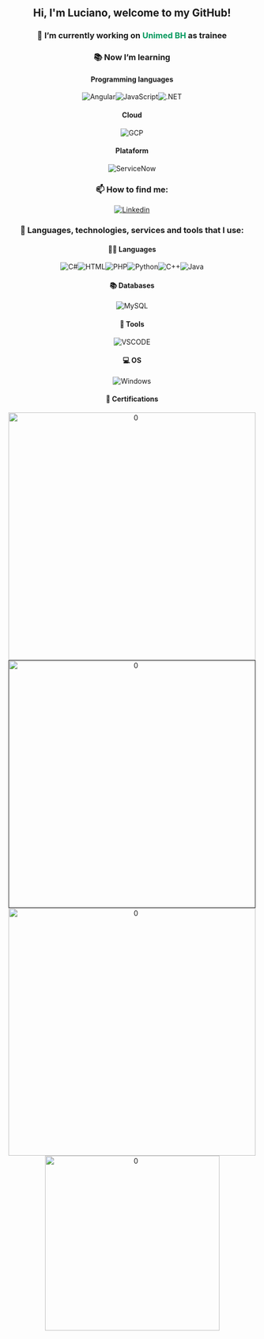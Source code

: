 <div align='center'>

## Hi, I'm Luciano, welcome to my GitHub!

### 🔭 I’m currently working on <label style="color: #00995D">Unimed BH</label> as trainee

### 📚 Now I’m learning

#### Programming languages

![Angular](https://img.shields.io/badge/Angular-DD0031?style=for-the-badge&logo=angular&logoColor=white)![JavaScript](https://img.shields.io/badge/JavaScript-323330?style=for-the-badge&logo=javascript&logoColor=F7DF1E)![.NET](https://img.shields.io/badge/.NET-5C2D91?style=for-the-badge&logo=.net&logoColor=white)

#### Cloud
  
![GCP](https://img.shields.io/badge/Google_Cloud-4285F4?style=for-the-badge&logo=google-cloud&logoColor=white)

#### Plataform

![ServiceNow](https://img.shields.io/badge/-ServiceNow-75aa96?style=for-the-badge)

### 📫 How to find me: 
  
[![Linkedin](https://img.shields.io/badge/LinkedIn-0077B5?style=for-the-badge&logo=linkedin&logoColor=white)](https://www.linkedin.com/in/luciano-augusto-do-carmo-costa-trindade-ferreira-4b671a221/)


### 🚧 Languages, technologies, services and tools that I use:

#### 👨‍💻 Languages
![C#](https://img.shields.io/badge/C%23-239120?style=for-the-badge&logo=c-sharp&logoColor=white)![HTML](https://img.shields.io/badge/HTML-239120?style=for-the-badge&logo=html5&logoColor=white)![PHP](https://img.shields.io/badge/PHP-777BB4?style=for-the-badge&logo=php&logoColor=white)![Python](https://img.shields.io/badge/Python-14354C?style=for-the-badge&logo=python&logoColor=white)![C++](https://img.shields.io/badge/C%2B%2B-00599C?style=for-the-badge&logo=c%2B%2B&logoColor=white)![Java](https://img.shields.io/badge/Java-ED8B00?style=for-the-badge&logo=java&logoColor=white)

#### 📚 Databases

![MySQL](https://img.shields.io/badge/MySQL-00000F?style=for-the-badge&logo=mysql&logoColor=white)
 
#### 🔧 Tools

![VSCODE](https://img.shields.io/badge/Visual_Studio_Code-0078D4?style=for-the-badge&logo=visual%20studio%20code&logoColor=white)

  
#### 💻 OS

![Windows](https://img.shields.io/badge/Windows-0078D6?style=for-the-badge&logo=windows&logoColor=white)

#### 📄 Certifications
<a href="https://drive.google.com/file/d/1BZiqgsVa2dwPMHzYQ94o5-pdhyX_a_s8/view?usp=sharing"><img width="500" alt="0" src="https://user-images.githubusercontent.com/91574656/171484327-eb0bf472-2013-4e7a-a4cc-9da814424c52.png"></a>
<a href=""><img width="500" alt="0" src="https://user-images.githubusercontent.com/91574656/171487621-7b866901-8499-49bc-b9a4-4b2d12dd564d.jpg"></a>
<a href="https://www.credly.com/badges/1b8bb1da-cc60-423c-8bc2-5566be145814?source=linked_in_profile"><img width="500" alt="0" src="https://user-images.githubusercontent.com/91574656/171487628-4c4a5f75-5fd8-4376-b52a-e98225be2793.jpg"></a>
<a href="https://www.cloudskillsboost.google/public_profiles/87c51abf-79d3-471d-9da1-c2d9b08a6e1b/badges/1798713?utm_medium=social&utm_source=linkedin&utm_campaign=ql-social-share"><img height="353" alt="0" src="https://user-images.githubusercontent.com/91574656/171488405-999bb234-9755-4551-9470-d637af193b19.png"></a>

</div>

